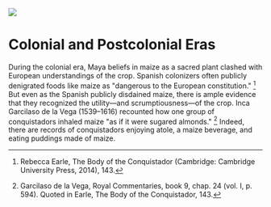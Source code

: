 <a href="https://www.juncture-digital.org"><img src="https://juncture-digital.github.io/juncture/static/images/ve-button.png"></a>

<param ve-config 
title="Maize: Sacred Plant, Global Commodity"    
source-image="https://github.com/JSTOR-Labs/plant-humanities/blob/main/maize/banner_Baumann_Hopi_Corn_Indianapolis_Museum_of_Art_In_Copyright_Bridgeman_Images.jpg?raw=true"   
	banner="gh:JSTOR-Labs/plant-humanities/maize/banner_Baumann_Hopi_Corn_Indianapolis_Museum_of_Art_In_Copyright_Bridgeman_Images.jpg" 
height=100
author="Julia Fine"
layout="vertical">

# Colonial and Postcolonial Eras

During the colonial era, Maya beliefs in maize as a sacred plant clashed with European understandings of the crop. Spanish colonizers often publicly denigrated foods like maize as "dangerous to the European constitution." [^1] But even as the Spanish publicly disdained maize, there is ample evidence that they recognized the utility—and scrumptiousness—of the crop. Inca Garcilaso de la Vega (1539–1616) recounted how one group of conquistadors inhaled maize "as if it were sugared almonds." [^2] Indeed, there are records of conquistadors enjoying atole, a maize beverage, and eating puddings made of maize.

<param ve-iframe 
	   src='https://cdn.knightlab.com/libs/timeline3/latest/embed/index.html?source=v2%3A2PACX-1vS74GQ_JrlKEFbR7q5TkfVMwGxYtNXuv7AvESCKmXEw_jwDUC3ixHPZ2hHabNfr1Rnj8AI94AQp7mUA&font=Default&lang=en&initial_zoom=2&width=100%25&height=650' width='100%' height='650' webkitallowfullscreen mozallowfullscreen allowfullscreen frameborder='0'></iframe>
	   
[^1]: Rebecca Earle, The Body of the Conquistador (Cambridge: Cambridge University Press, 2014), 143.
[^2]: Garcilaso de la Vega, Royal Commentaries, book 9, chap. 24 (vol. I, p. 594). Quoted in Earle, The Body of the Conquistador, 143.

	   
